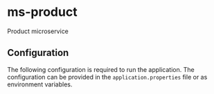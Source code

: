 # ms-product

Product microservice

## Configuration

The following configuration is required to run the application. The configuration can be provided in the
`application.properties` file or as environment variables.
